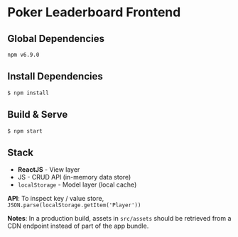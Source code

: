 # Poker Leaderboard Frontend

## Global Dependencies
```npm v6.9.0```

## Install Dependencies
```$ npm install```

## Build & Serve
```$ npm start```

## Stack
- **ReactJS** - View layer
- JS - CRUD API (in-memory data store)
- `localStorage` - Model layer (local cache)

__API__: To inspect key / value store, ```JSON.parse(localStorage.getItem('Player'))```

__Notes__: In a production build, assets in `src/assets` should be retrieved from a CDN endpoint instead of part of the app bundle.